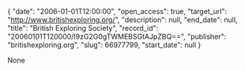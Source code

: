 {
  "date": "2006-01-01T12:00:00", 
  "open_access": true, 
  "target_url": "http://www.britishexploring.org/", 
  "description": null, 
  "end_date": null, 
  "title": "British Exploring Society", 
  "record_id": "20060101T120000/I9zG2G0gTWMEBSGtAJpZBQ==", 
  "publisher": "britishexploring.org", 
  "slug": 66977799, 
  "start_date": null
}

None